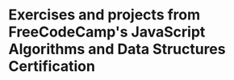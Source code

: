 # Exercises and projects from FreeCodeCamp's JavaScript Algorithms and Data Structures Certification

